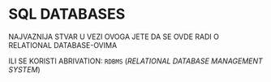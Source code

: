 # SQL DATABASES

NAJVAZNIJA STVAR U VEZI OVOGA JETE DA SE OVDE RADI O RELATIONAL DATABASE-OVIMA

ILI SE KORISTI ABRIVATION: `RDBMS` (*RELATIONAL DATABASE MANAGEMENT SYSTEM*)